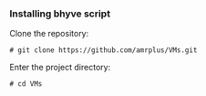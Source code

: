 ### Installing bhyve script

Clone the repository:

```
# git clone https://github.com/amrplus/VMs.git
```

Enter the project directory:

```
# cd VMs
```
